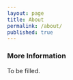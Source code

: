```yaml
---
layout: page
title: About
permalink: /about/
published: true
---
```



### More Information

To be filled.
